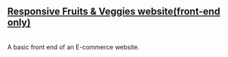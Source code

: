 <h2><a href = "https://mukeshcode.github.io/E-Commerce1/">Responsive Fruits & Veggies website(front-end only)</a></h2><br>
A basic front end of an E-commerce website.
